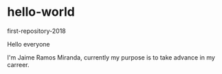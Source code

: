 # hello-world
first-repository-2018

Hello everyone

I'm Jaime Ramos Miranda, currently my purpose is to take advance in my carreer.
